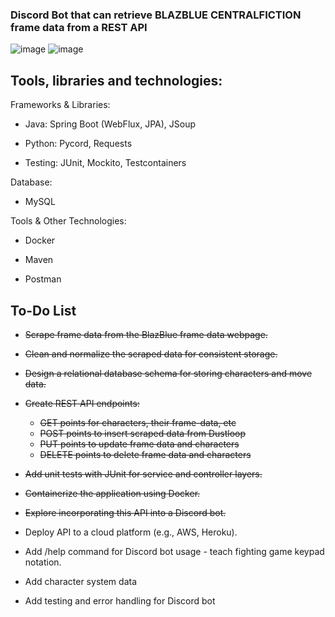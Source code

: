 ### Discord Bot that can retrieve BLAZBLUE CENTRALFICTION frame data from a REST API
![image](https://github.com/user-attachments/assets/4710a97f-ec07-456b-b2f3-075113a57100)
![image](https://github.com/user-attachments/assets/74780774-bbd2-4e5a-804d-a870fa5262bd)
## Tools, libraries and technologies:

Frameworks & Libraries:
* Java: Spring Boot (WebFlux, JPA), JSoup

* Python: Pycord, Requests

* Testing: JUnit, Mockito, Testcontainers

Database:
* MySQL
  
Tools & Other Technologies:

* Docker
  
* Maven
  
* Postman

## To-Do List

* ~~Scrape frame data from the BlazBlue frame data webpage.~~
 
* ~~Clean and normalize the scraped data for consistent storage.~~
 
* ~~Design a relational database schema for storing characters and move data.~~
 
* ~~Create REST API endpoints:~~
 
   *  ~~GET points for characters, their frame-data, etc~~
   *  ~~POST points to insert scraped data from Dustloop~~
   *  ~~PUT points to update frame data and characters~~
   *  ~~DELETE points to delete frame data and characters~~
        
* ~~Add unit tests with JUnit for service and controller layers.~~
 
* ~~Containerize the application using Docker.~~

* ~~Explore incorporating this API into a Discord bot.~~
   
* Deploy API to a cloud platform (e.g., AWS, Heroku).
   
* Add /help command for Discord bot usage - teach fighting game keypad notation.

* Add character system data

* Add testing and error handling for Discord bot
  
